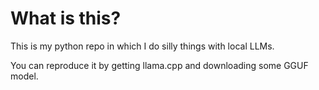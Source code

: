 # What is this?

This is my python repo in which I do silly things with local LLMs. 

You can reproduce it by getting llama.cpp and downloading some GGUF model.